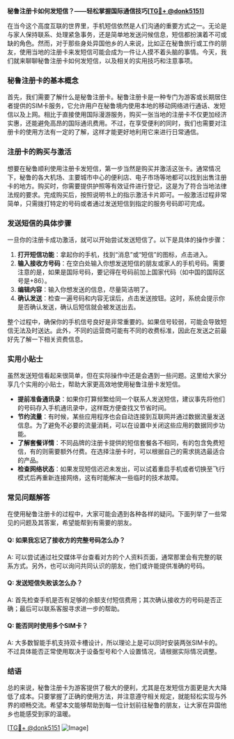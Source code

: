 **秘鲁注册卡如何发短信？——轻松掌握国际通信技巧[[TG💪+ @donk5151](https://t.me/s/donk5151)]**

在当今这个高度互联的世界里，手机短信依然是人们沟通的重要方式之一。无论是与家人保持联系、处理紧急事务，还是简单地发送问候信息，短信都扮演着不可或缺的角色。然而，对于那些身处异国他乡的人来说，比如正在秘鲁旅行或工作的朋友，使用当地的注册卡来发短信可能会成为一件让人摸不着头脑的事情。今天，我们就来聊聊秘鲁注册卡如何发短信，以及相关的实用技巧和注意事项。

### 秘鲁注册卡的基本概念

首先，我们需要了解什么是秘鲁注册卡。秘鲁注册卡是一种专门为游客或长期居住者提供的SIM卡服务，它允许用户在秘鲁境内使用本地的移动网络进行通话、发短信以及上网。相比于直接使用国际漫游服务，购买一张当地的注册卡不仅更加经济实惠，还能避免高昂的国际通讯费用。不过，在享受便利的同时，我们也需要对注册卡的使用方法有一定的了解，这样才能更好地利用它来进行日常通信。

### 注册卡的购买与激活

想要在秘鲁顺利使用注册卡发短信，第一步当然是购买并激活这张卡。通常情况下，秘鲁的各大机场、主要城市中心的便利店、电子市场等地都可以找到出售注册卡的地方。购买时，你需要提供护照等有效证件进行登记，这是为了符合当地法律法规的要求。完成购买后，按照说明书上的指示激活卡片即可。一般激活过程非常简单，只需拨打特定的号码或者通过发送短信到指定的服务号码即可完成。

### 发送短信的具体步骤

一旦你的注册卡成功激活，就可以开始尝试发送短信了。以下是具体的操作步骤：

1. **打开短信功能**：拿起你的手机，找到“消息”或“短信”的图标，点击进入。
2. **输入接收方号码**：在空白处输入你想发送短信的朋友或家人的手机号码。需要注意的是，如果是国际号码，要记得在号码前加上国家代码（如中国的国际区号是+86）。
3. **编辑内容**：输入你想发送的信息，尽量简洁明了。
4. **确认发送**：检查一遍号码和内容无误后，点击发送按钮。这时，系统会提示你是否确认发送，确认后短信就会被发送出去。

整个过程中，确保你的手机信号良好是非常重要的。如果信号较弱，可能会导致短信无法及时送达。此外，不同的运营商可能有不同的收费标准，因此在发送之前最好先了解一下相关资费信息。

### 实用小贴士

虽然发送短信看起来很简单，但在实际操作中还是会遇到一些问题。这里给大家分享几个实用的小贴士，帮助大家更高效地使用秘鲁注册卡发短信。

- **提前准备通讯录**：如果你打算频繁给同一个联系人发送短信，建议事先将他们的号码存入手机通讯录中，这样既方便查找又节省时间。
- **节约流量**：有时候，某些应用程序也会自动连接到互联网并通过数据流量发送信息。为了避免不必要的流量消耗，可以在设置中关闭这些应用的数据同步功能。
- **了解套餐详情**：不同品牌的注册卡提供的短信套餐各不相同，有的包含免费短信，有的则需要额外付费。在选择注册卡时，可以根据自己的需求挑选最适合的产品。
- **检查网络状态**：如果发现短信迟迟未发出，可以试着重启手机或者切换至飞行模式后再重新连接网络，这有时能解决一些临时的技术故障。

### 常见问题解答

在使用秘鲁注册卡的过程中，大家可能会遇到各种各样的疑问。下面列举了一些常见的问题及其答案，希望能帮到有需要的朋友。

#### Q: 如果我忘记了接收方的完整号码怎么办？
A: 可以尝试通过社交媒体平台查看对方的个人资料页面，通常那里会有完整的联系方式。另外，也可以询问共同认识的朋友，他们或许能提供准确的号码。

#### Q: 发送短信失败该怎么办？
A: 首先检查手机是否有足够的余额支付短信费用；其次确认接收方的号码是否正确；最后可以联系客服寻求进一步的帮助。

#### Q: 能否同时使用多个SIM卡？
A: 大多数智能手机支持双卡槽设计，所以理论上是可以同时安装两张SIM卡的。不过具体能否正常使用取决于设备型号和个人设置情况，请根据实际情况调整。

### 结语

总的来说，秘鲁注册卡为游客提供了极大的便利，尤其是在发短信方面更是大大降低了成本。只要掌握了正确的使用方法，并注意遵守相关规定，就能轻松实现与外界的顺畅交流。希望本文能够帮助到每一位计划前往秘鲁的朋友，让大家在异国他乡也能感受到家的温暖。

[[TG💪+ @donk5151](https://t.me/s/donk5151) ![Image](https://i.postimg.cc/rwNCRYN7/Snipaste-2025-04-30-17-27-05.png)]